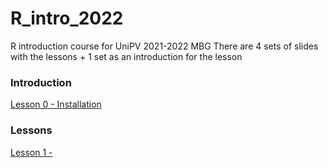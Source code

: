 
# R_intro_2022
R introduction course for UniPV 2021-2022 MBG
There are 4 sets of slides with the lessons + 1 set as an introduction for the lesson
### Introduction
[Lesson 0 - Installation](https://tiagonardi.github.io/R_intro_2022/R_lesson0.html)
### Lessons
[Lesson 1 - ](https://tiagonardi.github.io/R_intro_2022/R_lesson1.html)
[](https://tiagonardi.github.io/R_intro_2022/R_lesson2.html)
[](https://tiagonardi.github.io/R_intro_2022/R_lesson3.html)
[](https://tiagonardi.github.io/R_intro_2022/R_lesson4.html)

